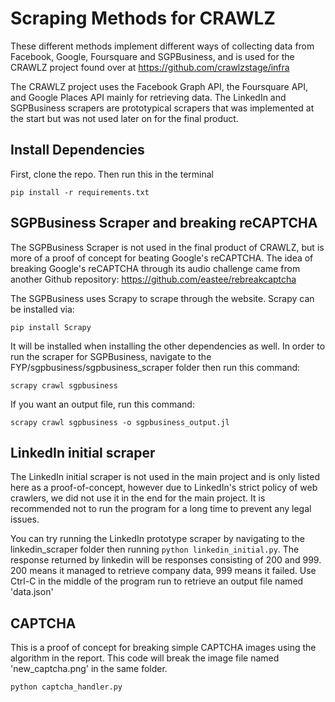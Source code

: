 
# Scraping Methods for CRAWLZ

These different methods implement different ways of collecting data from Facebook, Google, Foursquare and SGPBusiness, and is used for the CRAWLZ project found over at https://github.com/crawlzstage/infra

The CRAWLZ project uses the Facebook Graph API, the Foursquare API, and Google Places API mainly for retrieving data. The LinkedIn and SGPBusiness scrapers are prototypical scrapers that was implemented at the start but was not used later on for the final product.

## Install Dependencies

First, clone the repo.
Then run this in the terminal


`pip install -r requirements.txt`

## SGPBusiness Scraper and breaking reCAPTCHA

The SGPBusiness Scraper is not used in the final product of CRAWLZ, but is more of a proof of concept for beating Google's reCAPTCHA. The idea of breaking Google's reCAPTCHA through its audio challenge came from another Github repository: https://github.com/eastee/rebreakcaptcha

The SGPBusiness uses Scrapy to scrape through the website. Scrapy can be installed via:

`pip install Scrapy`

It will be installed when installing the other dependencies as well. In order to run the scraper for SGPBusiness, navigate to the FYP/sgpbusiness/sgpbusiness_scraper folder then run this command:

`scrapy crawl sgpbusiness`

If you want an output file, run this command:

`scrapy crawl sgpbusiness -o sgpbusiness_output.jl`


## LinkedIn initial scraper

The LinkedIn initial scraper is not used in the main project and is only listed here as a proof-of-concept, however due to LinkedIn's strict policy of web crawlers, we did not use it in the end for the main project. It is recommended not to run the program for a long time to prevent any legal issues. 

You can try running the LinkedIn prototype scraper by navigating to the linkedin_scraper folder then running `python linkedin_initial.py`. The response returned by linkedin will be responses consisting of 200 and 999. 200 means it managed to retrieve company data, 999 means it failed. Use Ctrl-C in the middle of the program run to retrieve an output file named 'data.json'


## CAPTCHA

This is a proof of concept for breaking simple CAPTCHA images using the algorithm in the report. This code will break the image file named 'new_captcha.png' in the same folder.

`python captcha_handler.py`
